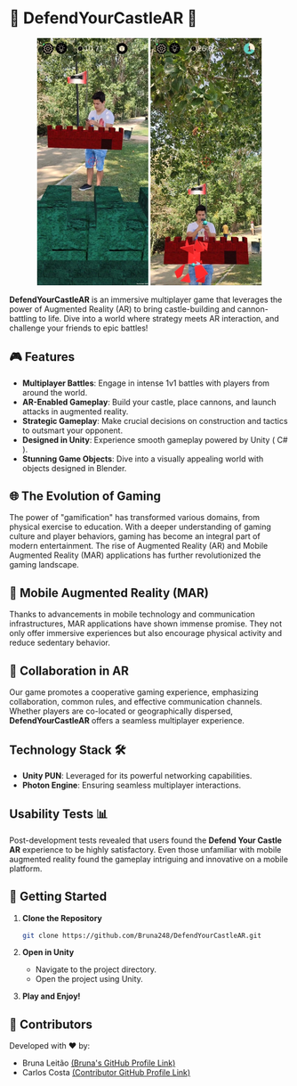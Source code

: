 # 🏰 DefendYourCastleAR 🏹

<p align="center">
  <img src="./Assets/DYC1.png" width="200" /> 
  <img src="./Assets/DYC2.png" width="200" />
</p>

**DefendYourCastleAR** is an immersive multiplayer game that leverages the power of Augmented Reality (AR) to bring castle-building and cannon-battling to life. Dive into a world where strategy meets AR interaction, and challenge your friends to epic battles!

## 🎮 Features

- **Multiplayer Battles**: Engage in intense 1v1 battles with players from around the world.
- **AR-Enabled Gameplay**: Build your castle, place cannons, and launch attacks in augmented reality.
- **Strategic Gameplay**: Make crucial decisions on construction and tactics to outsmart your opponent.
- **Designed in Unity**: Experience smooth gameplay powered by Unity ( C# ).
- **Stunning Game Objects**: Dive into a visually appealing world with objects designed in Blender.

## 🌐 The Evolution of Gaming

The power of "gamification" has transformed various domains, from physical exercise to education. With a deeper understanding of gaming culture and player behaviors, gaming has become an integral part of modern entertainment. The rise of Augmented Reality (AR) and Mobile Augmented Reality (MAR) applications has further revolutionized the gaming landscape.

## 📱 Mobile Augmented Reality (MAR)

Thanks to advancements in mobile technology and communication infrastructures, MAR applications have shown immense promise. They not only offer immersive experiences but also encourage physical activity and reduce sedentary behavior.

## 🤝 Collaboration in AR

Our game promotes a cooperative gaming experience, emphasizing collaboration, common rules, and effective communication channels. Whether players are co-located or geographically dispersed, **DefendYourCastleAR** offers a seamless multiplayer experience.

## Technology Stack 🛠

- **Unity PUN**: Leveraged for its powerful networking capabilities.
- **Photon Engine**: Ensuring seamless multiplayer interactions.

## Usability Tests 📊

Post-development tests revealed that users found the **Defend Your Castle AR** experience to be highly satisfactory. Even those unfamiliar with mobile augmented reality found the gameplay intriguing and innovative on a mobile platform.

## 🚀 Getting Started

1. **Clone the Repository**
   ```bash
   git clone https://github.com/Bruna248/DefendYourCastleAR.git
   ```

2. **Open in Unity**
   - Navigate to the project directory.
   - Open the project using Unity.

3. **Play and Enjoy!**

## 🤖 Contributors
Developed with ❤️ by:
- Bruna Leitão [(Bruna's GitHub Profile Link)](https://github.com/Bruna248)
- Carlos Costa [(Contributor GitHub Profile Link)](https://github.com/CcostaX)

